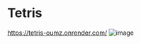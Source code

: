 # Tetris

https://tetris-oumz.onrender.com/
![image](https://github.com/GabeGibb/Tetris/assets/97437160/81d4f2c6-b2d1-4974-8284-be7d5dc9010e)
